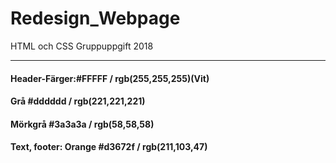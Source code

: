 # Redesign_Webpage
HTML och CSS Gruppuppgift 2018




<hr>
<h4>Header-Färger:#FFFFF / rgb(255,255,255)(Vit) </h4>
<h4>Grå #dddddd / rgb(221,221,221) </h4>
<h4>Mörkgrå #3a3a3a / rgb(58,58,58) </h4>
<h4>Text, footer: Orange #d3672f / rgb(211,103,47)</h4>

